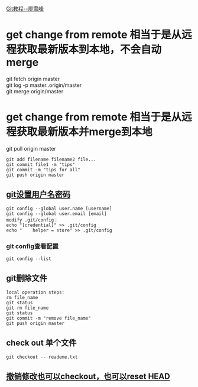 [Git教程--廖雪峰](https://www.liaoxuefeng.com/wiki/0013739516305929606dd18361248578c67b8067c8c017b000)

# get change from remote 相当于是从远程获取最新版本到本地，不会自动merge
git fetch origin master  
git log -p master..origin/master  
git merge origin/master  

# get change from remote 相当于是从远程获取最新版本并merge到本地
git pull origin master


    git add filename filename2 file...
    git commit file1 -m "tips"
    git commit -m "tips for all"
    git push origin master
##  [git设置用户名密码](http://blog.csdn.net/qq_15437667/article/details/51029757)
    git config --global user.name [username]
    git config --global user.email [email]
    modify .git/config：
    echo "[credential]" >> .git/config
    echo "    helper = store" >> .git/config
### git config查看配置 
    git config --list

## git删除文件
    local operation steps:
    rm file_name
    git status
    git rm file_name
    git status
    git commit -m "remove file_name"
    git push origin master

## check out 单个文件
    git checkout -- reademe.txt
## [撤销修改也可以checkout，也可以reset HEAD](https://www.liaoxuefeng.com/wiki/0013739516305929606dd18361248578c67b8067c8c017b000/001374831943254ee90db11b13d4ba9a73b9047f4fb968d000)
